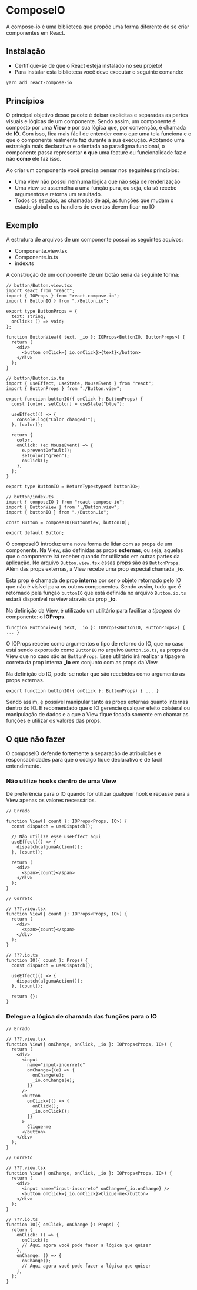 # ComposeIO

A compose-io é uma biblioteca que propõe uma forma diferente de se criar componentes em React.

## Instalação

- Certifique-se de que o React esteja instalado no seu projeto!
- Para instalar esta biblioteca você deve executar o seguinte comando:

```sh
yarn add react-compose-io
```

## Princípios

O principal objetivo desse pacote é deixar explícitas e separadas as partes visuais e lógicas de um componente.
Sendo assim, um componente é composto por uma **View** e por sua lógica que, por convenção, é chamada de **IO**.
Com isso, fica mais fácil de entender como que uma tela funciona e o que o componente realmente faz durante a sua execução.
Adotando uma estratégia mais declarativa e orientada ao paradigma funcional, o componente passa representar **o que** uma feature ou funcionalidade faz e não **como** ele faz isso.

Ao criar um componente você precisa pensar nos seguintes princípios:

- Uma view não possui nenhuma lógica que não seja de renderização
- Uma view se assemelha a uma função pura, ou seja, ela só recebe argumentos e retorna um resultado.
- Todos os estados, as chamadas de api, as funções que mudam o estado global e os handlers de eventos devem ficar no IO

## Exemplo

A estrutura de arquivos de um componente possui os seguintes aquivos:

- Componente.view.tsx
- Componente.io.ts
- index.ts

A construção de um componente de um botão seria da seguinte forma:

```tsx
// button/Button.view.tsx
import React from "react";
import { IOProps } from "react-compose-io";
import { ButtonIO } from "./Button.io";

export type ButtonProps = {
  text: string;
  onClick: () => void;
};

function ButtonView({ text, _io }: IOProps<ButtonIO, ButtonProps>) {
  return (
    <div>
      <button onClick={_io.onClick}>{text}</button>
    </div>
  );
}

// button/Button.io.ts
import { useEffect, useState, MouseEvent } from "react";
import { ButtonProps } from "./Button.view";

export function buttonIO({ onClick }: ButtonProps) {
  const [color, setColor] = useState("blue");

  useEffect(() => {
    console.log("Color changed!");
  }, [color]);

  return {
    color,
    onClick: (e: MouseEvent) => {
      e.preventDefault();
      setColor("green");
      onClick();
    },
  };
}

export type ButtonIO = ReturnType<typeof buttonIO>;

// button/index.ts
import { composeIO } from "react-compose-io";
import { ButtonView } from "./Button.view";
import { buttonIO } from "./Button.io";

const Button = composeIO(ButtonView, buttonIO);

export default Button;
```

O composeIO introduz uma nova forma de lidar com as props de um componente.
Na View, são definidas as props **externas**, ou seja, aquelas que o componente irá receber quando for utilizado em outras partes da aplicação.
No arquivo `Button.view.tsx` essas props são as `ButtonProps`. Além das props externas, a View recebe uma prop especial chamada **\_io**.

Esta prop é chamada de prop **interna** por ser o objeto retornado pelo IO que não é visível para os outros componentes. Sendo assim, tudo que é retornado pela função `buttonIO` que está definida no arquivo `Button.io.ts` estará disponível na view através da prop **\_io**.

Na definição da View, é utilizado um utilitário para facilitar a _tipagem_ do componente: o **IOProps**.

```tsx
function ButtonView({ text, _io }: IOProps<ButtonIO, ButtonProps>) { ... }
```

O IOProps recebe como argumentos o tipo de retorno do IO, que no caso está sendo exportado como `ButtonIO` no arquivo `Button.io.ts`, as props da View que no caso são as `ButtonProps`. Esse utilitário irá realizar a tipagem correta da prop interna **\_io** em conjunto com as props da View.

Na definição do IO, pode-se notar que são recebidos como argumento as props externas.

```tsx
export function buttonIO({ onClick }: ButtonProps) { ... }
```

Sendo assim, é possível manipular tanto as props externas quanto internas dentro do IO. É recomendado que o IO gerencie qualquer efeito colateral ou manipulação de dados e a que a View fique focada somente em chamar as funções e utilizar os valores das props.

## O que não fazer

O composeIO defende fortemente a separação de atribuições e responsabilidades para que o código fique declarativo e de fácil entendimento.

### Não utilize hooks dentro de uma View

Dê preferência para o IO quando for utilizar qualquer hook e repasse para a View apenas os valores necessários.

```tsx
// Errado

function View({ count }: IOProps<Props, IO>) {
  const dispatch = useDispatch();

  // Não utilize esse useEffect aqui
  useEffect(() => {
    dispatch(algumaAction());
  }, [count]);

  return (
    <div>
      <span>{count}</span>
    </div>
  );
}
```

```tsx
// Correto

// ???.view.tsx
function View({ count }: IOProps<Props, IO>) {
  return (
    <div>
      <span>{count}</span>
    </div>
  );
}

// ???.io.ts
function IO({ count }: Props) {
  const dispatch = useDispatch();

  useEffect(() => {
    dispatch(algumaAction());
  }, [count]);

  return {};
}
```

### Delegue a lógica de chamada das funções para o IO

```tsx
// Errado

// ???.view.tsx
function View({ onChange, onClick, _io }: IOProps<Props, IO>) {
  return (
    <div>
      <input
        name="input-incorreto"
        onChange={(e) => {
          onChange(e);
          _io.onChange(e);
        }}
      />
      <button
        onClick={() => {
          onClick();
          _io.onClick();
        }}
      >
        Clique-me
      </button>
    </div>
  );
}
```

```tsx
// Correto

// ???.view.tsx
function View({ onChange, onClick, _io }: IOProps<Props, IO>) {
  return (
    <div>
      <input name="input-incorreto" onChange={_io.onChange} />
      <button onClick={_io.onClick}>Clique-me</button>
    </div>
  );
}

// ???.io.ts
function IO({ onClick, onChange }: Props) {
  return {
    onClick: () => {
      onClick();
      // Aqui agora você pode fazer a lógica que quiser
    },
    onChange: () => {
      onChange();
      // Aqui agora você pode fazer a lógica que quiser
    },
  };
}
```

